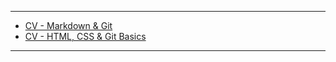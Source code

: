 *****

* [CV - Markdown & Git](https://parunovr.github.io/rsschool-cv/cv "Markdown & Git")
* [CV - HTML, CSS & Git Basics](https://parunovr.github.io/rsschool-cv/ "HTML, CSS & Git Basics")

*****